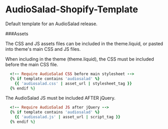 AudioSalad-Shopify-Template
===========================

Default template for an AudioSalad release.

###Assets

The CSS and JS assets files can be included in the theme.liquid, or pasted into theme's main CSS and JS files.

When including in the theme (theme.liquid), the CSS must be included before the main CSS file.

```ruby
  <!-- Require AudioSalad CSS before main stylesheet -->
  {% if template contains 'audiosalad' %}
    {{ 'audiosalad.css' | asset_url | stylesheet_tag }}
  {% endif %}
```

The AudioSalad JS must be included AFTER jQuery.

```ruby
  <!-- Require AudioSalad JS after jQuery -->
  {% if template contains 'audiosalad' %}
    {{ 'audiosalad.js' | asset_url | script_tag }}
  {% endif %}
```

